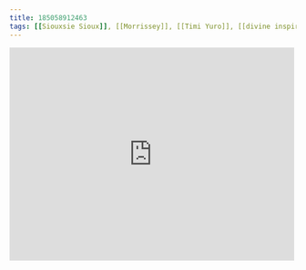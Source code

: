```yaml
---
title: 185058912463
tags: [[Siouxsie Sioux]], [[Morrissey]], [[Timi Yuro]], [[divine inspiration]]
---
```

<iframe allow="accelerometer; autoplay; clipboard-write; encrypted-media; gyroscope; picture-in-picture" allowfullscreen="" frameborder="0" height="375" id="youtube_iframe" src="https://www.youtube.com/embed/c_Bh-G9whv4?feature=oembed&amp;enablejsapi=1&amp;origin=https://safe.txmblr.com&amp;wmode=opaque" width="500"></iframe>